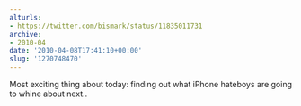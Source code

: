 ```yaml
---
alturls:
- https://twitter.com/bismark/status/11835011731
archive:
- 2010-04
date: '2010-04-08T17:41:10+00:00'
slug: '1270748470'
---
```


Most exciting thing about today: finding out what iPhone hateboys are going to whine about next..

